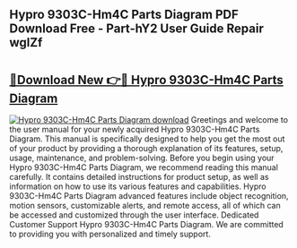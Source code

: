 ## Hypro 9303C-Hm4C Parts Diagram PDF Download Free - Part-hY2 User Guide Repair wglZf

# <h2><a href="http://dflevk.blite.top/?on=Hypro+9303C-Hm4C+Parts+Diagram">🔗Download New 👉🔴 Hypro 9303C-Hm4C Parts Diagram</a></h2>

[![Hypro 9303C-Hm4C Parts Diagram download](https://i.imgur.com/lujVjoI.png)](http://dflevk.blite.top/?on=Hypro+9303C-Hm4C+Parts+Diagram)
Greetings and welcome to the user manual for your newly acquired Hypro 9303C-Hm4C Parts Diagram. This manual is specifically designed to help you get the most out of your product by providing a thorough explanation of its features, setup, usage, maintenance, and problem-solving. Before you begin using your Hypro 9303C-Hm4C Parts Diagram, we recommend reading this manual carefully. It contains detailed instructions for product setup, as well as information on how to use its various features and capabilities. Hypro 9303C-Hm4C Parts Diagram advanced features include object recognition, motion sensors, customizable alerts, and remote access, all of which can be accessed and customized through the user interface. Dedicated Customer Support Hypro 9303C-Hm4C Parts Diagram. We are committed to providing you with personalized and timely support.
